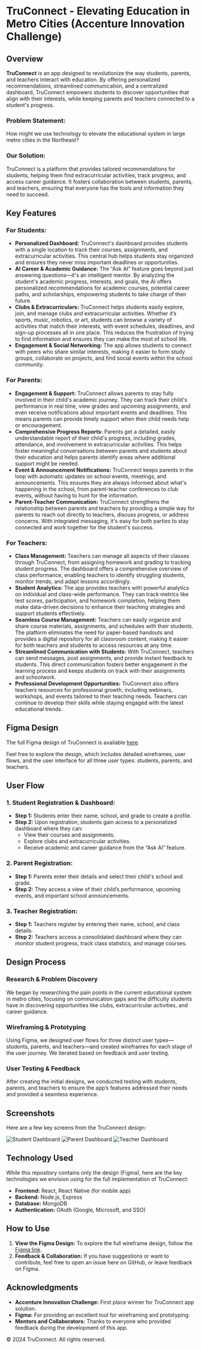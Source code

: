 <h1>TruConnect - Elevating Education in Metro Cities (Accenture Innovation Challenge)</h1>

<h2>Overview</h2>
<p><strong>TruConnect</strong> is an app designed to revolutionize the way students, parents, and teachers interact with education. By offering personalized recommendations, streamlined communication, and a centralized dashboard, TruConnect empowers students to discover opportunities that align with their interests, while keeping parents and teachers connected to a student's progress.</p>

<h3>Problem Statement:</h3>
<p>How might we use technology to elevate the educational system in large metro cities in the Northeast?</p>

<h3>Our Solution:</h3>
<p>TruConnect is a platform that provides tailored recommendations for students, helping them find extracurricular activities, track progress, and access career guidance. It fosters collaboration between students, parents, and teachers, ensuring that everyone has the tools and information they need to succeed.</p>

<h2>Key Features</h2>

<h3>For Students:</h3>
<ul>
    <li><strong>Personalized Dashboard:</strong> TruConnect's dashboard provides students with a single location to track their courses, assignments, and extracurricular activities. This central hub helps students stay organized and ensures they never miss important deadlines or opportunities.</li>
    <li><strong>AI Career & Academic Guidance:</strong> The “Ask AI” feature goes beyond just answering questions—it's an intelligent mentor. By analyzing the student's academic progress, interests, and goals, the AI offers personalized recommendations for academic courses, potential career paths, and scholarships, empowering students to take charge of their future.</li>
    <li><strong>Clubs & Extracurriculars:</strong> TruConnect helps students easily explore, join, and manage clubs and extracurricular activities. Whether it’s sports, music, robotics, or art, students can browse a variety of activities that match their interests, with event schedules, deadlines, and sign-up processes all in one place. This reduces the frustration of trying to find information and ensures they can make the most of school life.</li>
    <li><strong>Engagement & Social Networking:</strong> The app allows students to connect with peers who share similar interests, making it easier to form study groups, collaborate on projects, and find social events within the school community.</li>
</ul>

<h3>For Parents:</h3>
<ul>
    <li><strong>Engagement & Support:</strong> TruConnect allows parents to stay fully involved in their child's academic journey. They can track their child's performance in real time, view grades and upcoming assignments, and even receive notifications about important events and deadlines. This means parents can provide timely support when their child needs help or encouragement.</li>
    <li><strong>Comprehensive Progress Reports:</strong> Parents get a detailed, easily understandable report of their child's progress, including grades, attendance, and involvement in extracurricular activities. This helps foster meaningful conversations between parents and students about their education and helps parents identify areas where additional support might be needed.</li>
    <li><strong>Event & Announcement Notifications:</strong> TruConnect keeps parents in the loop with automatic updates on school events, meetings, and announcements. This ensures they are always informed about what's happening in the school, from parent-teacher conferences to club events, without having to hunt for the information.</li>
    <li><strong>Parent-Teacher Communication:</strong> TruConnect strengthens the relationship between parents and teachers by providing a simple way for parents to reach out directly to teachers, discuss progress, or address concerns. With integrated messaging, it's easy for both parties to stay connected and work together for the student's success.</li>
</ul>

<h3>For Teachers:</h3>
<ul>
    <li><strong>Class Management:</strong> Teachers can manage all aspects of their classes through TruConnect, from assigning homework and grading to tracking student progress. The dashboard offers a comprehensive overview of class performance, enabling teachers to identify struggling students, monitor trends, and adapt lessons accordingly.</li>
    <li><strong>Student Analytics:</strong> The app provides teachers with powerful analytics on individual and class-wide performance. They can track metrics like test scores, participation, and homework completion, helping them make data-driven decisions to enhance their teaching strategies and support students effectively.</li>
    <li><strong>Seamless Course Management:</strong> Teachers can easily organize and share course materials, assignments, and schedules with their students. The platform eliminates the need for paper-based handouts and provides a digital repository for all classroom content, making it easier for both teachers and students to access resources at any time.</li>
    <li><strong>Streamlined Communication with Students:</strong> With TruConnect, teachers can send messages, post assignments, and provide instant feedback to students. This direct communication fosters better engagement in the learning process and keeps students on track with their assignments and schoolwork.</li>
    <li><strong>Professional Development Opportunities:</strong> TruConnect also offers teachers resources for professional growth, including webinars, workshops, and events tailored to their teaching needs. Teachers can continue to develop their skills while staying engaged with the latest educational trends.</li>
</ul>

<h2>Figma Design</h2>
<p>The full Figma design of TruConnect is available <a href="INSERT_FIGMA_URL" target="_blank">here</a>.</p>
<p>Feel free to explore the design, which includes detailed wireframes, user flows, and the user interface for all three user types: students, parents, and teachers.</p>

<h2>User Flow</h2>

<h3>1. Student Registration & Dashboard:</h3>
<ul>
    <li><strong>Step 1:</strong> Students enter their name, school, and grade to create a profile.</li>
    <li><strong>Step 2:</strong> Upon registration, students gain access to a personalized dashboard where they can:
        <ul>
            <li>View their courses and assignments.</li>
            <li>Explore clubs and extracurricular activities.</li>
            <li>Receive academic and career guidance from the “Ask AI” feature.</li>
        </ul>
    </li>
</ul>

<h3>2. Parent Registration:</h3>
<ul>
    <li><strong>Step 1:</strong> Parents enter their details and select their child's school and grade.</li>
    <li><strong>Step 2:</strong> They access a view of their child’s performance, upcoming events, and important school announcements.</li>
</ul>

<h3>3. Teacher Registration:</h3>
<ul>
    <li><strong>Step 1:</strong> Teachers register by entering their name, school, and class details.</li>
    <li><strong>Step 2:</strong> Teachers access a consolidated dashboard where they can monitor student progress, track class statistics, and manage courses.</li>
</ul>

<h2>Design Process</h2>

<h3>Research & Problem Discovery</h3>
<p>We began by researching the pain points in the current educational system in metro cities, focusing on communication gaps and the difficulty students have in discovering opportunities like clubs, extracurricular activities, and career guidance.</p>

<h3>Wireframing & Prototyping</h3>
<p>Using Figma, we designed user flows for three distinct user types—students, parents, and teachers—and created wireframes for each stage of the user journey. We iterated based on feedback and user testing.</p>

<h3>User Testing & Feedback</h3>
<p>After creating the initial designs, we conducted testing with students, parents, and teachers to ensure the app’s features addressed their needs and provided a seamless experience.</p>

<h2>Screenshots</h2>
<p>Here are a few key screens from the TruConnect design:</p>
<img src="Screen Shot 2024-12-24 at 12.45.02 PM.png" alt="Student Dashboard">
<img src="path-to-your-image.png" alt="Parent Dashboard">
<img src="path-to-your-image.png" alt="Teacher Dashboard">

<h2>Technology Used</h2>
<p>While this repository contains only the design (Figma), here are the key technologies we envision using for the full implementation of TruConnect:</p>
<ul>
    <li><strong>Frontend:</strong> React, React Native (for mobile app)</li>
    <li><strong>Backend:</strong> Node.js, Express</li>
    <li><strong>Database:</strong> MongoDB</li>
    <li><strong>Authentication:</strong> OAuth (Google, Microsoft, and SSO)</li>
</ul>

<h2>How to Use</h2>
<ol>
    <li><strong>View the Figma Design:</strong> To explore the full wireframe design, follow the <a href="INSERT_FIGMA_URL" target="_blank">Figma link</a>.</li>
    <li><strong>Feedback & Collaboration:</strong> If you have suggestions or want to contribute, feel free to open an issue here on GitHub, or leave feedback on Figma.</li>
</ol>

<h2>Acknowledgments</h2>
<ul>
    <li><strong>Accenture Innovation Challenge:</strong> First place winner for TruConnect app solution.</li>
    <li><strong>Figma:</strong> For providing an excellent tool for wireframing and prototyping.</li>
    <li><strong>Mentors and Collaborators:</strong> Thanks to everyone who provided feedback during the development of this app.</li>
</ul>

<footer>
    <p>© 2024 TruConnect. All rights reserved.</p>
</footer>

